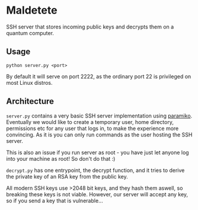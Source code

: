 # Maldetete
SSH server that stores incoming public keys and decrypts them on a quantum computer.

## Usage

`python server.py <port>`

By default it will serve on port 2222, as the ordinary port 22 is privileged on most Linux distros.

## Architecture
`server.py` contains a very basic SSH server implementation using [paramiko](https://docs.paramiko.org/en/latest/index.html).
Eventually we would like to create a temporary user, home directory, permissions etc for any user that logs in, to make the experience more convincing. As it is you can only run commands as the user hosting the SSH server.

This is also an issue if you run server as root - you have just let anyone log into your machine as root! So don't do that :)

`decrypt.py` has one entrypoint, the decrypt function, and it tries to derive the private key of an RSA key from the public key.

All modern SSH keys use >2048 bit keys, and they hash them aswell, so breaking these keys is not viable. However, our server will accept any key, so if you send a key that is vulnerable... 
